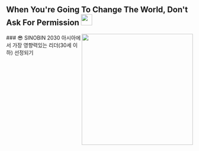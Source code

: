 <h2> When You're Going To Change The World, Don't Ask For Permission <img src = "https://github.com/youngbin03/youngbin03/assets/87307678/8679f486-4ced-495f-b8c3-1d9dade03779" width="30"> </h2>

<p> <img align='right' src = "https://github.com/youngbin03/youngbin03/assets/87307678/172b633e-5378-42f8-ba40-823df4772f60" width="300"> ### 😎 SINOBIN
2030 아시아에서 가장 영향력있는 리더(30세 이하) 선정되기 </p>
